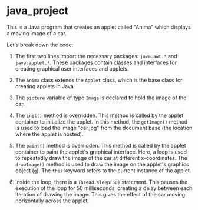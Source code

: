 # java_project
This is a Java program that creates an applet called "Anima" which displays a moving image of a car. 

Let's break down the code:

1. The first two lines import the necessary packages: `java.awt.*` and `java.applet.*`. These packages contain classes and interfaces for creating graphical user interfaces and applets.

2. The `Anima` class extends the `Applet` class, which is the base class for creating applets in Java.

3. The `picture` variable of type `Image` is declared to hold the image of the car.

4. The `init()` method is overridden. This method is called by the applet container to initialize the applet. In this method, the `getImage()` method is used to load the image "car.jpg" from the document base (the location where the applet is hosted).

5. The `paint()` method is overridden. This method is called by the applet container to paint the applet's graphical interface. Here, a loop is used to repeatedly draw the image of the car at different x-coordinates. The `drawImage()` method is used to draw the image on the applet's graphics object (`g`). The `this` keyword refers to the current instance of the applet.

6. Inside the loop, there is a `Thread.sleep(50)` statement. This pauses the execution of the loop for 50 milliseconds, creating a delay between each iteration of drawing the image. This gives the effect of the car moving horizontally across the applet.
